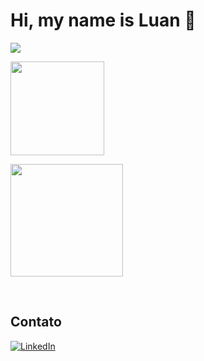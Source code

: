 # Hi, my name is Luan 👋

<p >
  <a href="https://git.io/streak-stats"><img src="https://streak-stats.demolab.com?user=Luan-art"/></a>
</p>

<p >
  <img height="150" src="https://github-readme-stats-sigma-five.vercel.app/api?username=Luan-art&show_icons=true&include_all_commits=true&theme=dark&count_private=true&title_color44d62c&ring_color=44d62c"/>
</p>

<p>
      <img height="180em" src="https://github-readme-stats.vercel.app/api/top-langs/?username=Luan-art&amp;layout=compact&amp;langs_count=7&amp;theme=dark" style="max-width:  100%;">
    </a>
</p>
     
<br>

## Contato
[![LinkedIn](https://img.shields.io/badge/linkedin-%230077B5.svg?style=for-the-badge&logo=linkedin&logoColor=white)](https://www.linkedin.com/in/luan-leite-freitas-43a276219/)
